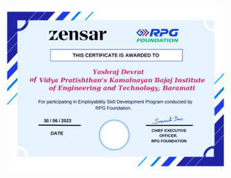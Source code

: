 ![Logo](https://github.com/yashraj9011/AIDS-Semester-5/blob/master/Zensar%20ESD%20Program/Zensar%20Certificate.jpg)
